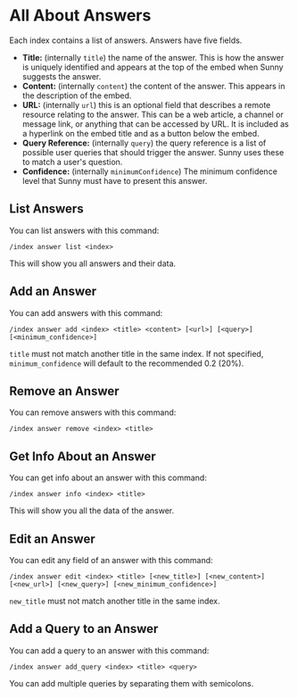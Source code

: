# All About Answers

Each index contains a list of answers. Answers have five fields.

- **Title:** (internally `title`) the name of the answer. This is how the answer is uniquely identified and appears at the top of the embed when Sunny suggests the answer.
- **Content:** (internally `content`) the content of the answer. This appears in the description of the embed.
- **URL:** (internally `url`) this is an optional field that describes a remote resource relating to the answer. This can be a web article, a channel or message link, or anything that can be accessed by URL. It is included as a hyperlink on the embed title and as a button below the embed.
- **Query Reference:** (internally `query`) the query reference is a list of possible user queries that should trigger the answer. Sunny uses these to match a user's question.
- **Confidence:** (internally `minimumConfidence`) The minimum confidence level that Sunny must have to present this answer.

## List Answers

You can list answers with this command:

```
/index answer list <index>
```

This will show you all answers and their data.

## Add an Answer

You can add answers with this command:

```
/index answer add <index> <title> <content> [<url>] [<query>] [<minimum_confidence>]
```

`title` must not match another title in the same index. If not specified, `minimum_confidence` will default to the recommended 0.2 (20%).

## Remove an Answer

You can remove answers with this command:

```
/index answer remove <index> <title>
```

## Get Info About an Answer

You can get info about an answer with this command:

```
/index answer info <index> <title>
```

This will show you all the data of the answer.

## Edit an Answer

You can edit any field of an answer with this command:

```
/index answer edit <index> <title> [<new_title>] [<new_content>] [<new_url>] [<new_query>] [<new_minimum_confidence>]
```

`new_title` must not match another title in the same index.

## Add a Query to an Answer

You can add a query to an answer with this command:

```
/index answer add_query <index> <title> <query>
```

You can add multiple queries by separating them with semicolons.
